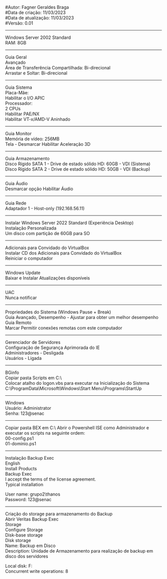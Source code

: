 #Autor: Fagner Geraldes Braga  
#Data de criação: 11/03/2023  
#Data de atualização: 11/03/2023  
#Versão: 0.01  
******************************************************************************************
Windows Server 2002 Standard  
RAM: 8GB
******************************************************************************************
Guia Geral  
Avançado  
Área de Transferência Compartilhada: Bi-direcional  
Arrastar e Soltar: Bi-direcional  
******************************************************************************************
Guia Sistema  
Placa-Mãe:   
Habilitar o I/O APIC  
Processador:   
    2 CPUs  
    Habilitar PAE/NX  
    Habilitar VT-x/AMD-V Aninhado  
****************************************************************************************** 
Guia Monitor  
Memória de vídeo: 256MB   
Tela - Desmarcar Habilitar Aceleração 3D  
******************************************************************************************  
Guia Armazenamento  
Disco Rígido SATA 1 - Drive de estado sólido HD: 60GB - VDI (Sistema)  
Disco Rígido SATA 2 - Drive de estado sólido HD: 50GB - VDI (Backup)  
******************************************************************************************
Guia Áudio  
Desmarcar opção Habilitar Áudio  
******************************************************************************************
Guia Rede  
Adaptador 1 - Host-only (192.168.56.11)  
******************************************************************************************
Instalar Windows Server 2022 Standard (Experiência Desktop)  
Instalação Personalizada  
Um disco com partição de 60GB para SO  
******************************************************************************************
Adicionais para Convidado do VirtualBox  
Instalar CD dos Adicionais para Convidado do VirtualBox  
Reiniciar o computador  
******************************************************************************************
Windows Update  
Baixar e Instalar Atualizações disponíveis  
******************************************************************************************
UAC  
Nunca notificar  
******************************************************************************************
Propriedades do Sistema (Windows Pause + Break)  
Guia Avançado, Desempenho - Ajustar para obter um melhor desempenho  
Guia Remoto  
    Marcar Permitir conexões remotas com este computador  
******************************************************************************************
Gerenciador de Servidores  
    Configuração de Segurança Aprimorada do IE  
        Administradores - Desligada  
        Usuários - Ligada  
******************************************************************************************
BGinfo  
Copiar pasta Scripts em C:\  
Colocar atalho do logon.vbs para executar na Inicialização do Sistema  
    C:\ProgramData\Microsoft\Windows\Start Menu\Programs\StartUp  
******************************************************************************************
Windows  
Usuário: Administrator  
Senha: 123@senac  
******************************************************************************************
Copiar pasta BEX em C:\ 
Abrir o Powershell ISE como Administrador e executar os scripts na seguinte ordem:  
00-config.ps1  
01-dominio.ps1  
******************************************************************************************
Instalação Backup Exec  
English  
Install Products  
Backup Exec  
I accept the terms of the license agreement.  
Typical installation  

User name: grupo2\thanos  
Password: 123@senac  
******************************************************************************************
Criação do storage para armazenamento do Backup  
Abrir Veritas Backup Exec  
Storage  
Configure Storage  
Disk-base storage  
Disk storage  
Name: Backup em Disco  
Description: Unidade de Armazenamento para realização de backup em disco dos servidores  

Local disk: F:  
Concurrent write operations: 8  








